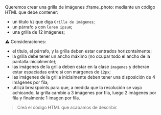 Queremos crear una grilla de imágenes :frame_photo: mediante un código HTML que debe contener:

- un título `h1` que diga `Grilla de imágenes`;
- un párrafo `p` con `lorem ipsum`;
- una grilla de 12 imágenes;

:warning: Consideraciones:

- el título, el párrafo, y la grilla deben estar centrados horizontalmente;
- la grilla debe tener un ancho máximo (no ocupar todo el ancho de la pantalla inicialmente);
- las imágenes de la grilla deben estar en la clase `imagenes` y deberan estar espaciadas entre sí con márgenes de `12px`;
- las imágenes de la grilla inicialmente deben tener una disposición de 4 imágenes por fila;
- utilizá breakpoints para que, a medida que la resolución se vaya achicando, la grilla cambie a 3 imágenes por fila, luego 2 imágenes por fila y finalmente 1 imagen por fila.

> Creá el código HTML que acabamos de describir.
